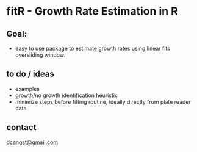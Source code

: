 # fitR - Growth Rate Estimation in R

## Goal: 
  - easy to use package to estimate growth rates using linear fits oversliding window.
  
## to do / ideas
  - examples
  - growth/no growth identification heuristic
  - minimize steps before fitting routine, ideally directly from plate reader data

## contact

dcangst@gmail.com